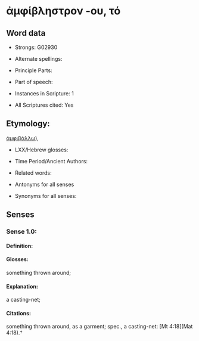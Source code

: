 # ἀμφίβληστρον -ου, τό

<!-- Status: S2=NeedsEdits -->
<!-- Lexica used for edits:   -->

## Word data

* Strongs: G02930

* Alternate spellings:



* Principle Parts: 


* Part of speech: 


* Instances in Scripture: 1

* All Scriptures cited: Yes

## Etymology: 

[ἀμφιβάλλω]()),

* LXX/Hebrew glosses: 


* Time Period/Ancient Authors: 


* Related words: 

* Antonyms for all senses

* Synonyms for all senses: 


## Senses 


### Sense  1.0: 

#### Definition: 

#### Glosses: 

something thrown around; 

#### Explanation: 

a casting-net; 

#### Citations: 

something thrown around, as a garment; spec., a casting-net: [Mt 4:18](Mat 4:18).†
